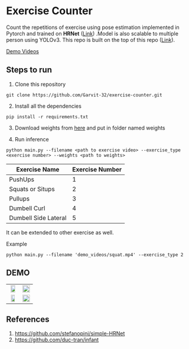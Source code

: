 
# Exercise Counter 
  
Count the repetitions of exercise using pose estimation implemented in Pytorch and trained on **HRNet** ([Link](https://arxiv.org/pdf/1902.09212.pdf)) .Model is also scalable to multiple person using YOLOv3. This repo is built on the top of this repo ([Link](https://github.com/stefanopini/simple-HRNet)).


[Demo Videos](https://drive.google.com/drive/folders/1145dMy3WfEOOWInNj9WI23lcoUJaET_L?usp=sharing)

## Steps to run   

 1. Clone this repository  

```
git clone https://github.com/Garvit-32/exercise-counter.git  
```    

 2. Install all the dependencies  

```  
pip install -r requirements.txt   
```  

3. Download weights from [here](https://drive.google.com/file/d/1---z6T5BDPvwfYF0xHfLrmVGOp6jY4qO/view?usp=sharing) and put in folder named weights

4. Run inference   
```  
python main.py --filename <path to exercise video> --exercise_type <exercise number> --weights <path to weights>  
```
| Exercise Name | Exercise Number |
|--|--|
| PushUps | 1 |
| Squats or Situps | 2 |
| Pullups | 3 |
| Dumbell Curl | 4 |
| Dumbell Side Lateral | 5 |
It can be extended to other exercise as well. 

Example  
```  
python main.py --filename 'demo_videos/squat.mp4' --exercise_type 2 
```  

## DEMO  
    

<table>
 <tr>
  <td align="center"><img src="gifs/pushups.gif" width="80%" height="auto" /></td>
  <td align="center"><img src="gifs/squat.gif" width="100%" height="auto" /></td>
  
 </tr>
  <tr>
  <td align="center"> <img src="gifs/dumbell.gif" width="70%" height="auto" /></td>
  <td align="center"><img src="gifs/pullups.gif" width="100%" height="auto" /></td>
 </tr>
</table>
  
    
  

## References
1. https://github.com/stefanopini/simple-HRNet
2. https://github.com/duc-tran/infant